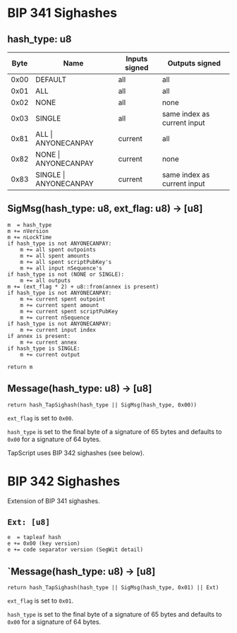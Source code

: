 # BIP 341 Sighashes

## hash_type: u8

| Byte | Name                    | Inputs signed | Outputs signed              |
|------|-------------------------|---------------|-----------------------------|
| 0x00 | DEFAULT                 | all           | all                         |
| 0x01 | ALL                     | all           | all                         |
| 0x02 | NONE                    | all           | none                        |
| 0x03 | SINGLE                  | all           | same index as current input |
| 0x81 | ALL \| ANYONECANPAY     | current       | all                         |
| 0x82 | NONE \| ANYONECANPAY    | current       | none                        |
| 0x83 | SINGLE \| ANYONECANPAY  | current       | same index as current input |

## SigMsg(hash_type: u8, ext_flag: u8) -> [u8]

```
m  = hash_type
m += nVersion
m += nLockTime
if hash_type is not ANYONECANPAY:
    m += all spent outpoints
    m += all spent amounts
    m += all spent scriptPubKey's
    m += all input nSequence's
if hash_type is not (NONE or SINGLE):
    m += all outputs
m += (ext_flag * 2) + u8::from(annex is present)
if hash_type is not ANYONECANPAY:
    m += current spent outpoint
    m += current spent amount
    m += current spent scriptPubKey
    m += current nSequence
if hash_type is not ANYONECANPAY:
    m += current input index
if annex is present:
    m += current annex
if hash_type is SINGLE:
    m += current output

return m
```

## Message(hash_type: u8) -> [u8]

```
return hash_TapSighash(hash_type || SigMsg(hash_type, 0x00))
```

`ext_flag` is set to `0x00`.

`hash_type` is set to the final byte of a signature of 65 bytes and defaults to `0x00` for a signature of 64 bytes.

TapScript uses BIP 342 sighashes (see below).

# BIP 342 Sighashes

Extension of BIP 341 sighashes.

## `Ext: [u8]`

```
e  = tapleaf hash
e += 0x00 (key version)
e += code separator version (SegWit detail)
```

## `Message(hash_type: u8) -> [u8]

```
return hash_TapSighash(hash_type || SigMsg(hash_type, 0x01) || Ext)
```

`ext_flag` is set to `0x01`.

`hash_type` is set to the final byte of a signature of 65 bytes and defaults to `0x00` for a signature of 64 bytes.
